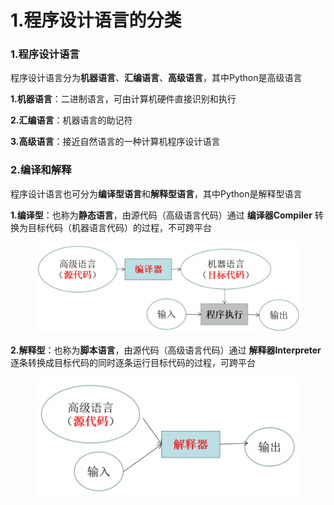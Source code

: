 # 1.程序设计语言的分类

### 1.程序设计语言

程序设计语言分为**机器语言**、**汇编语言**、**高级语言**，其中Python是高级语言

&#x20; **1.机器语言**：二进制语言，可由计算机硬件直接识别和执行

&#x20; **2.汇编语言**：机器语言的助记符

&#x20; **3.高级语言**：接近自然语言的一种计算机程序设计语言



### 2.编译和解释

程序设计语言也可分为**编译型语言**和**解释型语言**，其中Python是解释型语言

&#x20; **1.编译型**：也称为**静态语言**，由源代码（高级语言代码）通过 **编译器Compiler** 转换为目标代码（机器语言代码）的过程，不可跨平台

<figure><img src=".gitbook/assets/image (1).png" alt=""><figcaption></figcaption></figure>

&#x20; **2.解释型**：也称为**脚本语言**，由源代码（高级语言代码）通过 **解释器Interpreter** 逐条转换成目标代码的同时逐条运行目标代码的过程，可跨平台

<figure><img src=".gitbook/assets/image (1) (1).png" alt=""><figcaption></figcaption></figure>

